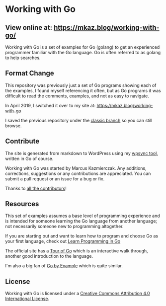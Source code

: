 
# Working with Go

## View online at: https://mkaz.blog/working-with-go/

Working with Go is a set of examples for Go (golang) to get an experienced programmer familiar with the Go language. Go is often referred to as golang to help searches.

## Format Change

This repository was previously just a set of Go programs showing each of the examples, I found myself referencing it often, but as Go programs it was difficult to read the comments, examples, and not as easy to navigate.

In April 2019, I switched it over to my site at: https://mkaz.blog/working-with-go

I saved the previous repository under the [classic branch](https://github.com/mkaz/working-with-go/tree/classic) so you can still browse.


## Contribute

The site is generated from markdown to WordPress using my [wpsync tool](https://github.com/mkaz/wpsync), written in Go of course.

Working with Go was started by Marcus Kazmierczak. Any additions, corrections, suggestions or any contributions are appreciated. You can submit a pull request or an issue for a bug or fix.

Thanks to <a href="https://github.com/mkaz/working-with-go/graphs/contributors">all the contributors</a>!


## Resources

This set of examples assumes a base level of programming experience and is intended for someone learning the Go language from another language; not necessarily someone new to programming altogether.

If you are starting out and want to learn how to program and choose Go as your first language, check out [Learn Programming in Go](http://www.golang-book.com/)

The official site has a [Tour of Go](http://tour.golang.org/) which is an interactive walk through, another good introduction to the language.

I'm also a big fan of [Go by Example](https://gobyexample.com/) which is quite similar.

## License

Working with Go is licensed under a <a rel="license" href="http://creativecommons.org/licenses/by/4.0/">Creative Commons Attribution 4.0 International License</a>.

